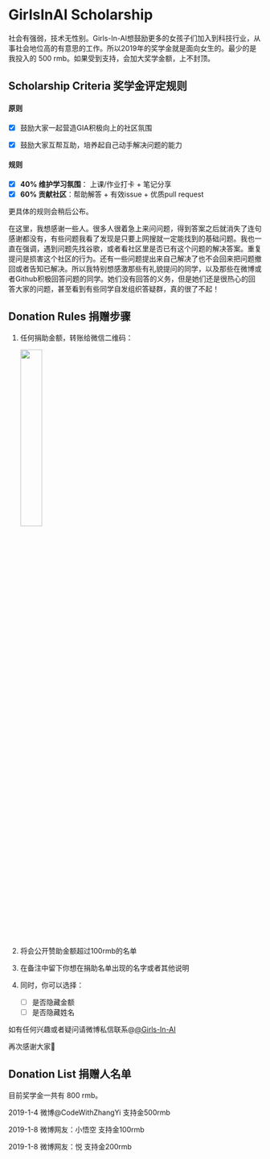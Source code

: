 # GirlsInAI Scholarship

社会有强弱，技术无性别。Girls-In-AI想鼓励更多的女孩子们加入到科技行业，从事社会地位高的有意思的工作。所以2019年的奖学金就是面向女生的。最少的是我投入的 500 rmb。如果受到支持，会加大奖学金额，上不封顶。



## Scholarship Criteria 奖学金评定规则

#### 原则

- [x] 鼓励大家一起营造GIA积极向上的社区氛围
- [x] 鼓励大家互帮互助，培养起自己动手解决问题的能力



#### 规则

- [x] **40% 维护学习氛围**： 上课/作业打卡 + 笔记分享
- [x] **60% 贡献社区**：帮助解答 + 有效issue + 优质pull request

更具体的规则会稍后公布。



在这里，我想感谢一些人。很多人很着急上来问问题，得到答案之后就消失了连句感谢都没有，有些问题我看了发现是只要上网搜就一定能找到的基础问题。我也一直在强调，遇到问题先找谷歌，或者看社区里是否已有这个问题的解决答案。重复提问是损害这个社区的行为。还有一些问题提出来自己解决了也不会回来把问题撤回或者告知已解决。所以我特别想感激那些有礼貌提问的同学，以及那些在微博或者Github积极回答问题的同学。她们没有回答的义务，但是她们还是很热心的回答大家的问题，甚至看到有些同学自发组织答疑群，真的很了不起！



## Donation Rules 捐赠步骤

1. 任何捐助金额，转账给微信二维码：

   <img src="https://github.com/YZHANG1270/Girls-In-AI/blob/master/others/pics/scholarship/wechat.png?raw=true" width = 30% height = 30%/>

2. 将会公开赞助金额超过100rmb的名单

3. 在备注中留下你想在捐助名单出现的名字或者其他说明

4. 同时，你可以选择：
   - [ ] 是否隐藏金额
   - [ ] 是否隐藏姓名

如有任何兴趣或者疑问请微博私信联系@[@Girls-In-AI](https://m.weibo.cn/profile/2650740963)

再次感谢大家👏



## Donation List 捐赠人名单

目前奖学金一共有 800 rmb。

2019-1-4	微博@CodeWithZhangYi	支持金500rmb

2019-1-8	微博网友：小悟空	支持金100rmb

2019-1-8	微博网友：悦		支持金200rmb